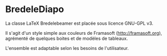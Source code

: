 # BredeleDiapo

La classe LaTeX Bredelebeamer est placée sous licence GNU-GPL v3.

Il s'agit d'un style simple aux couleurs de Framasoft (http://framasoft.org), agrémenté de quelques boites et de modèles de tableaux.

L'ensemble est adaptable selon les besoins de l'utilisateur.
